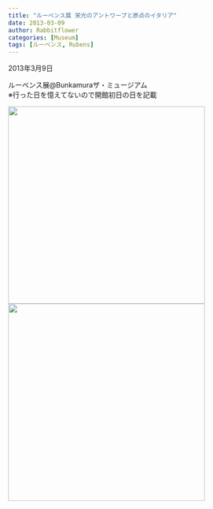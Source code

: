 ```yaml
---
title: "ルーベンス展 栄光のアントワープと原点のイタリア"
date: 2013-03-09
author: Rabbitflower
categories: [Museum]
tags: [ルーベンス, Rubens]
---
```


2013年3月9日

ルーベンス展@Bunkamuraザ・ミュージアム  
※行った日を憶えてないので開館初日の日を記載

<img src="https://timothy.rabbitflowerdiary.com/assets/images/museum/2013-03-09-Rubens-1/image.jpg"  width="400px">

<img src="https://timothy.rabbitflowerdiary.com/assets/images/museum/2013-03-09-Rubens-1/image-1.jpg" width="400px">
